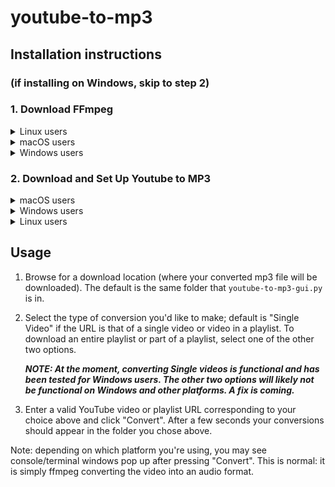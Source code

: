# youtube-to-mp3 

## Installation instructions 

### (if installing on Windows, skip to step 2)

### 1. Download FFmpeg

<details>
<summary>Linux users</summary>

##### Run `sudo apt-get install ffmpeg` from the command line.
</details>

<details>
<summary>macOS users</summary>

##### If you have homebrew installed (easiest):

Enter `brew install ffmpeg` in Terminal.
      
##### If you don't have homebrew installed, but would like to install it to make this easier:
Open the Terminal (search "Terminal" from the Launchpad), and paste the following command, hit enter to execute it, then enter again to accept.

```
/usr/bin/ruby -e "$(curl -fsSL https://raw.githubusercontent.com/Homebrew/install/master/install)" && brew install ffmpeg
```

Follow the instructions here: http://macappstore.org/ffmpeg/

##### Alternatively, the hard way (if you have a 64-bit OS):

Download the static build here: https://ffmpeg.zeranoe.com/builds/

</details>

<details>
<summary>Windows users</summary>

##### No setup required. Proceed to Step 2 (Download and Set Up Youtube to MP3)
</details>

### 2. __Download and Set Up Youtube to MP3__
<details>
<summary>macOS users</summary>

1. On this page, go to the `build_osx` folder, and click on `Youtube to MP3-1.0.dmg`.
2. Near the top right, click the __Download__ button.
3. For the pop-up in the download bar, click the arrow next to the Discard button and select "Keep".
4. After clicking the dmg file, drag the icon in the folder that pops up to your Dock.
5. Run `setup_mac.sh` by double-clicking it or running `./setup_mac.sh` at the command line. You're now good to go.


</details>

<details>
<summary>Windows users</summary>

Download `youtube-to-mp3-gui.exe` from [gui/dist](https://github.com/kobeeraveendran/youtube-to-mp3/blob/master/gui/dist/youtube-to-mp3-gui.exe) by clicking "Download" near the right of your screen (next to History), and save it somewhere you can find it easily later.

</details>

<details>
<summary>Linux users</summary>

      Work in progress
</details>

## Usage

1. Browse for a download location (where your converted mp3 file will be downloaded). The default is the same folder that `youtube-to-mp3-gui.py` is in.
2. Select the type of conversion you'd like to make; default is "Single Video" if the URL is that of a single video or video in a playlist. To download an entire playlist or part of a playlist, select one of the other two options.

      ***NOTE: At the moment, converting Single videos is functional and has been tested for Windows users. The other two options will likely not be functional on Windows and other platforms. A fix is coming.***

3. Enter a valid YouTube video or playlist URL corresponding to your choice above and click "Convert". After a few seconds your conversions should appear in the folder you chose above.

Note: depending on which platform you're using, you may see console/terminal windows pop up after pressing "Convert". This is normal: it is simply ffmpeg converting the video into an audio format.
